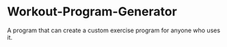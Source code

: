 # Workout-Program-Generator
A program that can create a custom exercise program for anyone who uses it.
